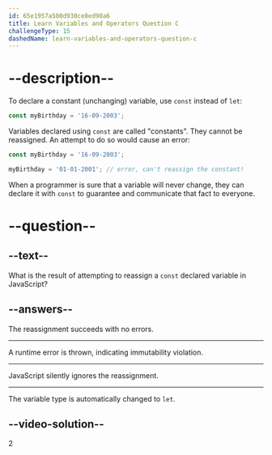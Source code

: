```yaml
---
id: 65e1957a500d930ce8ed90a6
title: Learn Variables and Operators Question C
challengeType: 15
dashedName: learn-variables-and-operators-question-c
---
```

# --description--

To declare a constant (unchanging) variable, use `const` instead of `let`:

```javascript
const myBirthday = '16-09-2003';
```

Variables declared using `const` are called "constants". They cannot be reassigned. An attempt to do so would cause an error:

```javascript
const myBirthday = '16-09-2003';

myBirthday = '01-01-2001'; // error, can't reassign the constant!
```

When a programmer is sure that a variable will never change, they can declare it with `const` to guarantee and communicate that fact to everyone.

# --question--

## --text--

What is the result of attempting to reassign a `const` declared variable in JavaScript?

## --answers--

The reassignment succeeds with no errors.

---

A runtime error is thrown, indicating immutability violation.

---

JavaScript silently ignores the reassignment.

---

The variable type is automatically changed to `let`.


## --video-solution--

2
